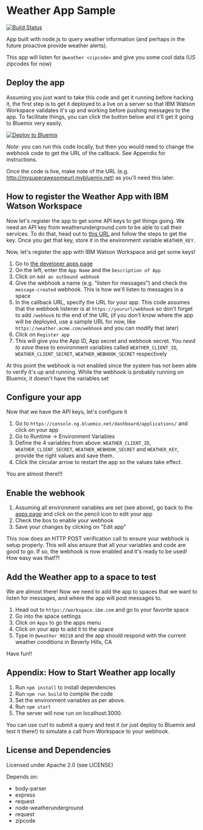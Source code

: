 # Weather App Sample

[![Build Status](https://travis-ci.org/watsonwork/watsonwork-sender.svg)](https://travis-ci.org/watsonwork/watsonwork-weather)

App built with node.js to query weather information (and perhaps in the future proactive provide weather alerts).

This app will listen for `@weather <zipcode>` and give you some cool data (US zipcodes for now)

## Deploy the app
Assuming you just want to take this code and get it running before hacking it, the first step is to get it deployed to a live on a server so that IBM Watson Workspace validates it's up and working before pushing messages to the app. To facilitate things, you can click the button below and it'll get it going to Bluemix very easily.

[![Deploy to Bluemix](https://bluemix.net/deploy/button.png)](https://bluemix.net/deploy?repository=https://github.com/watsonwork/watsonwork-weather)

*Note*: you can run this code locally, but then you would need to change the webhook code to get the URL of the callback. See Appendix for instructions.

Once the code is live, make note of the URL (e.g. http://mysuperawesomeurl.mybluemix.net) as you'll need this later.

## How to register the Weather App with IBM Watson Workspace
Now let's register the app to get some API keys to get things going. We need an API key from weatherunderground.com to be able to call their services. To do that, head out to [this URL](https://www.wunderground.com/weather/api/) and follow the steps to get the key. Once you get that key, store it in the environment variable `WEATHER_KEY`.

Now, let's register the app with IBM Watson Workspace and get some keys!

1. Go to [the developer apps page](https://workspace.ibm.com/developer/apps)
2. On the left, enter the `App Name` and the `Description of App`
3. Click on `Add an outbound webhook`
4. Give the webhook a name (e.g. "listen for messages") and check the `message-created` webhook. This is how we'll listen to messages in a space
5. In the callback URL, specify the URL for your app. This code assumes that the webhook listener is at `https://yoururl/webhook` so don't forget to add `/webhook` to the end of the URL (if you don't know where the app will be deployed, use a sample URL for now, like `https://weather.acme.com/webhook` and you can modify that later)
6. Click on `Register app`
7. This will give you the App ID, App secret and webhook secret. You *need to save* these to environment variables called `WEATHER_CLIENT_ID`, `WEATHER_CLIENT_SECRET`, `WEATHER_WEBHOOK_SECRET` respectively

At this point the webhook is not enabled since the system has not been able to verify it's up and running. While the webhook is probably running on Bluemix, it doesn't have the variables set

## Configure your app

Now that we have the API keys, let's configure it

1. Go to `https://console.ng.bluemix.net/dashboard/applications/` and click on your app
2. Go to Runtime -> Environment Variables
3. Define the 4 variables from above: `WEATHER_CLIENT_ID`, `WEATHER_CLIENT_SECRET`, `WEATHER_WEBHOOK_SECRET` and `WEATHER_KEY`, provide the right values and save them.
4. Click the circular arrow to restart the app so the values take effect.

You are almost there!!! 

## Enable the webhook

1. Assuming all environment variables are set (see above), go back to the [apps page](https://workspace.ibm.com/developer/apps) and click on the pencil icon to edit your app
2. Check the box to enable your webhook
3. Save your changes by clicking on "Edit app"

This now does an HTTP POST verification call to ensure your webhook is setup properly. This will also ensure that all your variables and code are good to go. If so, the webhook is now enabled and it's ready to be used! How easy was that!?!

## Add the Weather app to a space to test
We are almost there! Now we need to add the app to spaces that we want to listen for messages, and where the app will post messages to.

1. Head out to `https://workspace.ibm.com` and go to your favorite space
2. Go into the space settings
3. Click on `Apps` to go the apps menu
4. Click on your app to add it to the space
5. Type in `@weather 90210` and the app should respond with the current weather conditions in Beverly Hills, CA

Have fun!!

## Appendix: How to Start Weather app locally
1. Run `npm install` to install dependencies
2. Run `npm run build` to compile the code
3. Set the environment variables as per above.
4. Run `npm start`
5. The server will now run on localhost:3000.

You can use curl to submit a query and test it (or just deploy to Bluemix and test it there!) to simulate a call from Workspace to your webhook. 

## License and Dependencies
Licensed under Apache 2.0 (see LICENSE)

Depends on:
* body-parser
* express
* request
* node-weatherunderground
* request
* zipcode
